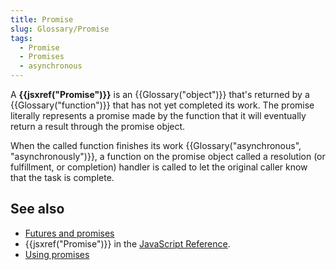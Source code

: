 ```yaml
---
title: Promise
slug: Glossary/Promise
tags:
  - Promise
  - Promises
  - asynchronous
---
```


A **{{jsxref("Promise")}}** is an {{Glossary("object")}} that's returned by a {{Glossary("function")}} that has not yet completed its work. The promise literally represents a promise made by the function that it will eventually return a result through the promise object.

When the called function finishes its work {{Glossary("asynchronous", "asynchronously")}}, a function on the promise object called a resolution (or fulfillment, or completion) handler is called to let the original caller know that the task is complete.

## See also

- [Futures and promises](https://en.wikipedia.org/wiki/Futures_and_promises)
- {{jsxref("Promise")}} in the [JavaScript Reference](/en-US/docs/Web/JavaScript/Reference).
- [Using promises](/en-US/docs/Web/JavaScript/Guide/Using_promises)
